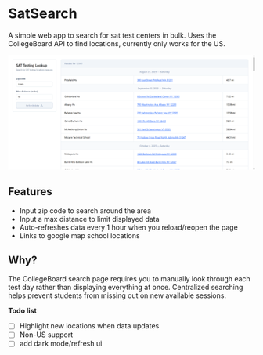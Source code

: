 # SatSearch

A simple web app to search for sat test centers in bulk. Uses the CollegeBoard API to find locations, currently only works for the US.

![Example search](/github/image.png 'Example search')

## Features

- Input zip code to search around the area
- Input a max distance to limit displayed data
- Auto-refreshes data every 1 hour when you reload/reopen the page
- Links to google map school locations

## Why?

The CollegeBoard search page requires you to manually look through each test day rather than displaying everything at once. Centralized searching helps prevent students from missing out on new available sessions.

**Todo list**

- [ ] Highlight new locations when data updates
- [ ] Non-US support
- [ ] add dark mode/refresh ui
